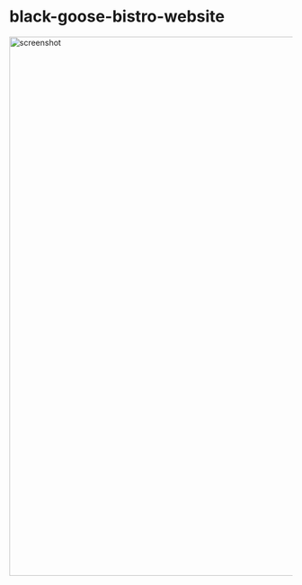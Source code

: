 # black-goose-bistro-website
<img width="960" alt="screenshot" src="https://user-images.githubusercontent.com/59984623/236859029-1c7934b0-0060-4a43-a59f-7d6b080f6b8b.png">
